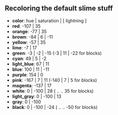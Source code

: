 ## Recoloring the default slime stuff
- **color**: hue | saturation | [ lightning ]
- **red**: -107 | 35
- **orange**: -77 | 35
- **brown**: -84 | 6 | -11
- **yellow**: -57 | 35
- **lime**: -7 | 17
- **green**: -3 | -2 | -15 (-3 | 11 | -22 for blocks)
- **cyan**: 49 | 5 | -2
- **light_blue**: 67 | 11
- **blue**: 100 | 11 | -11
- **purple**: 154 | 0
- **pink**: -167 | 7 | 11 (-140 | 7 | 5 for blocks)
- **magenta**: -137 | 17
- **white**: 0 | -100 | 28 ( .. .. 35  for blocks)
- **light_gray**: 0 | -100 | 13
- **gray**: 0 | -100
- **black**: 0 | -100 | -24 ( .. .. -50 for blocks)

